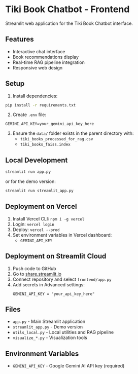 # Tiki Book Chatbot - Frontend

Streamlit web application for the Tiki Book Chatbot interface.

## Features

- Interactive chat interface
- Book recommendations display
- Real-time RAG pipeline integration
- Responsive web design

## Setup

1. Install dependencies:

```bash
pip install -r requirements.txt
```

2. Create `.env` file:

```
GEMINI_API_KEY=your_gemini_api_key_here
```

3. Ensure the `data/` folder exists in the parent directory with:
   - `tiki_books_processed_for_rag.csv`
   - `tiki_books_faiss.index`

## Local Development

```bash
streamlit run app.py
```

or for the demo version:

```bash
streamlit run streamlit_app.py
```

## Deployment on Vercel

1. Install Vercel CLI: `npm i -g vercel`
2. Login: `vercel login`
3. Deploy: `vercel --prod`
4. Set environment variables in Vercel dashboard:
   - `GEMINI_API_KEY`

## Deployment on Streamlit Cloud

1. Push code to GitHub
2. Go to [share.streamlit.io](https://share.streamlit.io)
3. Connect repository and select `frontend/app.py`
4. Add secrets in Advanced settings:
   ```
   GEMINI_API_KEY = "your_api_key_here"
   ```

## Files

- `app.py` - Main Streamlit application
- `streamlit_app.py` - Demo version
- `utils_local.py` - Local utilities and RAG pipeline
- `visualize_*.py` - Visualization tools

## Environment Variables

- `GEMINI_API_KEY` - Google Gemini AI API key (required)
